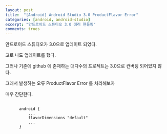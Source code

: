 ```yaml
---
layout: post
title:  "[Android] Android Studio 3.0 ProductFlavor Error"
categories: [android, android-studio]
excerpt: "안드로이드 스튜디오 3.0 에러 핸들링"
comments: trues
---
```


안드로이드 스튜디오가 3.0으로 업데이트 되었다.

고로 나도 업데이트를 했다.

그러나 기존에 github 에 존재하는 대다수의 프로젝트는 3.0으로 컨버팅 되어있지 않다.

그래서 발생하는 오류 ProductFlavor Error 를 처리해보자

매우 간단한다.

<pre>
  <code>
      android {
          ...
          flavorDimensions "default"
          ...
      }
  </code>
</pre>
